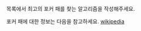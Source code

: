 

목록에서 최고의 포커 패를 찾는 알고리즘을 작성해주세요.

포커 패에 대한 정보는 다음을 참고하세요. [wikipedia](https://en.wikipedia.org/wiki/List_of_poker_hands) 
